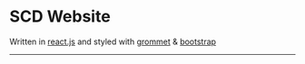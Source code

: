 # SCD Website 

Written in [react.js](https://reactjs.org/) and styled with [grommet](https://grommet.io/) & [bootstrap](https://getbootstrap.com)

___________

